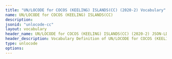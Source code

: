 ```yaml
---
title: "UN/LOCODE for COCOS (KEELING) ISLANDS(CC) (2020-2) Vocabulary"
name: UN/LOCODE for COCOS (KEELING) ISLANDS(CC) 
description: 
jsonid: "unlocode-cc"
layout: vocabulary
header_name: UN/LOCODE for COCOS (KEELING) ISLANDS(CC) (2020-2) JSON-LD Vocabulary
header_description: Vocabulary Definition of UN/LOCODE for COCOS (KEELING) ISLANDS(CC) (2020-2) semantics in HTML format. JSON-LD format is available at [unlocode-cc.jsonld](/vocabulary/unlocode-cc.jsonld)
type: unlocode
options:
---
```

